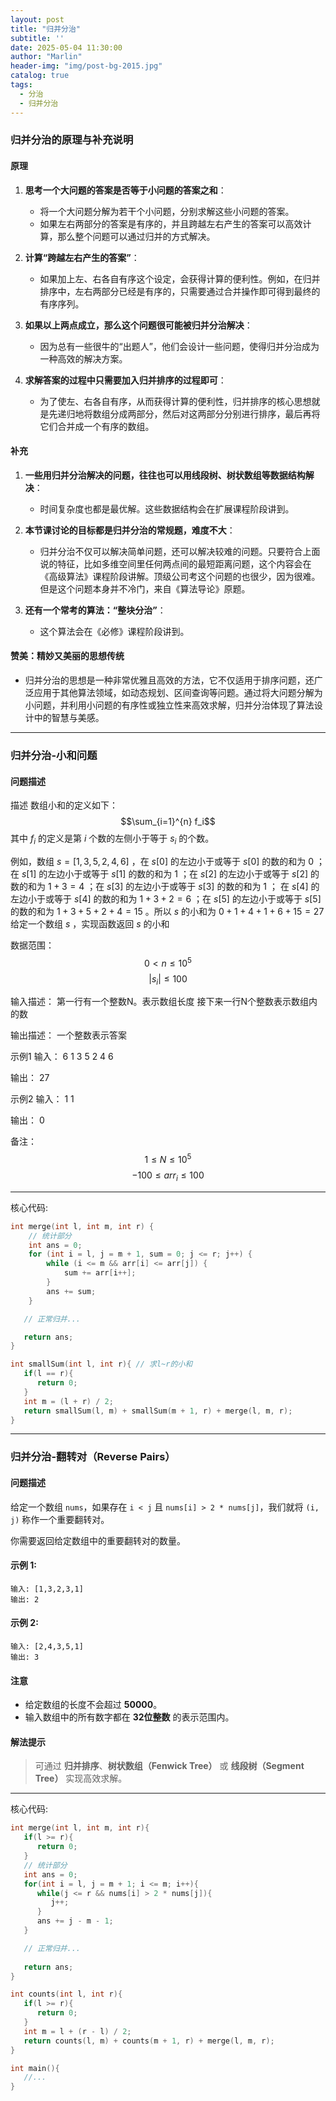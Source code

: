 ```yaml
---
layout: post
title: "归并分治"
subtitle: ''
date: 2025-05-04 11:30:00
author: "Marlin"
header-img: "img/post-bg-2015.jpg"
catalog: true
tags:
  - 分治
  - 归并分治
---
```


### 归并分治的原理与补充说明

#### 原理
1. **思考一个大问题的答案是否等于小问题的答案之和**：
   - 将一个大问题分解为若干个小问题，分别求解这些小问题的答案。
   - 如果左右两部分的答案是有序的，并且跨越左右产生的答案可以高效计算，那么整个问题可以通过归并的方式解决。

2. **计算“跨越左右产生的答案”**：
   - 如果加上左、右各自有序这个设定，会获得计算的便利性。例如，在归并排序中，左右两部分已经是有序的，只需要通过合并操作即可得到最终的有序序列。

3. **如果以上两点成立，那么这个问题很可能被归并分治解决**：
   - 因为总有一些很牛的“出题人”，他们会设计一些问题，使得归并分治成为一种高效的解决方案。

4. **求解答案的过程中只需要加入归并排序的过程即可**：
   - 为了使左、右各自有序，从而获得计算的便利性，归并排序的核心思想就是先递归地将数组分成两部分，然后对这两部分分别进行排序，最后再将它们合并成一个有序的数组。

#### 补充
1. **一些用归并分治解决的问题，往往也可以用线段树、树状数组等数据结构解决**：
   - 时间复杂度也都是最优解。这些数据结构会在扩展课程阶段讲到。

2. **本节课讨论的目标都是归并分治的常规题，难度不大**：
   - 归并分治不仅可以解决简单问题，还可以解决较难的问题。只要符合上面说的特征，比如多维空间里任何两点间的最短距离问题，这个内容会在《高级算法》课程阶段讲解。顶级公司考这个问题的也很少，因为很难。但是这个问题本身并不冷门，来自《算法导论》原题。

3. **还有一个常考的算法：“整块分治”**：
   - 这个算法会在《必修》课程阶段讲到。

#### 赞美：精妙又美丽的思想传统
- 归并分治的思想是一种非常优雅且高效的方法，它不仅适用于排序问题，还广泛应用于其他算法领域，如动态规划、区间查询等问题。通过将大问题分解为小问题，并利用小问题的有序性或独立性来高效求解，归并分治体现了算法设计中的智慧与美感。

---

### 归并分治-小和问题

#### 问题描述

描述
数组小和的定义如下：
$$\sum_{i=1}^{n} f_i$$
其中 $f_i$ 的定义是第 $i$ 个数的左侧小于等于 $s_i$ 的个数。

例如，数组 $s = [1, 3, 5, 2, 4, 6]$ ，在 $s[0]$ 的左边小于或等于 $s[0]$ 的数的和为 $0$ ； 在 $s[1]$ 的左边小于或等于 $s[1]$ 的数的和为 $1$ ；在 $s[2]$ 的左边小于或等于 $s[2]$ 的数的和为 $1+3=4$ ；在 $s[3]$ 的左边小于或等于 $s[3]$ 的数的和为 $1$ ；
在 $s[4]$ 的左边小于或等于 $s[4]$ 的数的和为 $1+3+2=6$ ；在 $s[5]$ 的左边小于或等于 $s[5]$ 的数的和为 $1+3+5+2+4=15$ 。所以 $s$ 的小和为 $0+1+4+1+6+15=27$
给定一个数组 $s$ ，实现函数返回 $s$ 的小和

数据范围：
$$0 < n \le 10^5$$
$$|s_i| \le 100$$

输入描述：
第一行有一个整数N。表示数组长度
接下来一行N个整数表示数组内的数

输出描述：
一个整数表示答案

示例1
输入：
6
1 3 5 2 4 6

输出：
27

示例2
输入：
1
1

输出：
0

备注：
$$1 \le N \le 10^5$$
$$-100 \le arr_i \le 100$$

---
核心代码:
```cpp
int merge(int l, int m, int r) {
    // 统计部分
    int ans = 0;
    for (int i = l, j = m + 1, sum = 0; j <= r; j++) {
        while (i <= m && arr[i] <= arr[j]) {
            sum += arr[i++];
        }
        ans += sum;
    }

   // 正常归并...

   return ans;
}

int smallSum(int l, int r){ // 求l~r的小和
   if(l == r){
      return 0;
   }
   int m = (l + r) / 2;
   return smallSum(l, m) + smallSum(m + 1, r) + merge(l, m, r);
}

```

---

### 归并分治-翻转对（Reverse Pairs）
#### 问题描述

给定一个数组 `nums`，如果存在 `i < j` 且 `nums[i] > 2 * nums[j]`，我们就将 `(i, j)` 称作一个重要翻转对。

你需要返回给定数组中的重要翻转对的数量。

#### 示例 1:
```text
输入: [1,3,2,3,1]
输出: 2
```

#### 示例 2:
```text
输入: [2,4,3,5,1]
输出: 3
```

#### 注意
- 给定数组的长度不会超过 **50000**。
- 输入数组中的所有数字都在 **32位整数** 的表示范围内。

#### 解法提示
> 可通过 **归并排序**、**树状数组（Fenwick Tree）** 或 **线段树（Segment Tree）** 实现高效求解。

---

核心代码:

```cpp
int merge(int l, int m, int r){
   if(l >= r){
      return 0;
   }
   // 统计部分
   int ans = 0;
   for(int i = l, j = m + 1; i <= m; i++){
      while(j <= r && nums[i] > 2 * nums[j]){
         j++;
      }
      ans += j - m - 1;
   }

   // 正常归并...
   
   return ans;
}

int counts(int l, int r){
   if(l >= r){
      return 0;
   }
   int m = l + (r - l) / 2;
   return counts(l, m) + counts(m + 1, r) + merge(l, m, r);
}

int main(){
   //...
}

```